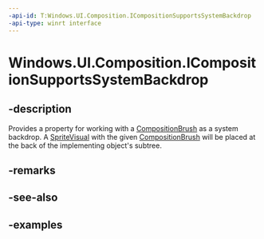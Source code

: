 ```yaml
---
-api-id: T:Windows.UI.Composition.ICompositionSupportsSystemBackdrop
-api-type: winrt interface
---
```


# Windows.UI.Composition.ICompositionSupportsSystemBackdrop

<!--
public interface ICompositionSupportsSystemBackdrop
-->


## -description

Provides a property for working with a [CompositionBrush](compositionbrush.md) as a system backdrop. A [SpriteVisual](spritevisual.md) with the given [CompositionBrush](compositionbrush.md) will be placed at the back of the implementing object's subtree.

## -remarks

## -see-also

## -examples


